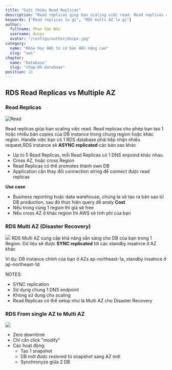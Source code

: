 ```yaml
---
title: "Giới thiệu Read Replicas"
description: "Read replicas giúp bạn scaling việc read. Read replicas cho phép bạn tạo 1 hoặc nhiều bản copies của DB instance trong chung region hoặc khác region"
keywords: ["Read replicas la gi", "RDS multi AZ la gi"]
author:
  fullname: Phan Văn Đức
  username: ducpv
  avatar: "/configs/author/ducpv.jpg"
category:
  name: "Khóa học AWS từ cơ bản đến nâng cao"
  slug: "aws"
chapter:
  name: "Database"
  slug: "chap-05-database"
position: 21
---
```


## RDS Read Replicas vs Multiple AZ

### Read Replicas

![Read](https://cacoo.com/diagrams/2XNdewVsgellO3x8-1506D.png)

Read replicas giúp bạn scaling việc read. Read replicas cho phép bạn tạo 1 hoặc nhiều bản copies của DB instance trong chung region hoặc khác region. Handle việc bạn có 1 RDS database phải tiếp nhận nhiều request,RDS instance sẽ **ASYNC replicated** các bản sao khác

- Up to 5 Read Replicas, mỗi Read Replicas có 1 DNS enpoind khác nhau.
- Cross AZ, hoặc cross Region
- Read Replicas có thể promotes thành own DB
- Application cần thay đổi connection string để connect được read replicas

**Use case**

- Business reporting hoặc data warehouse, chúng ta sẽ tạo ra bản sao từ DB production, sau đó thực hiện query để analy **Cost**
- Nếu trong cùng 1 region thì giá sẽ free
- Nếu cross AZ ở khác region thì AWS sẽ tính phí của bạn

### RDS Multi AZ (Disaster Recovery)

![](https://miro.medium.com/max/1200/1*Tpg2Xo1fIMX-Cz5tzeOZ1g.png) RDS Multi AZ cung cấp khả năng sẵn sàng cho DB của bạn trong 1 Region. Dữ liệu sẽ được **SYNC replicated** tới các standby insatnce ở AZ khác

Ví dụ: DB instance chính của bạn ở AZs ap-northeast-1a, standby insatnce ở ap-northeast-1d

NOTES:

- SYNC replication
- Sử dụng chung 1 DNS endpoint
- Không sử dụng cho scaling
- Read Replicas có thể setup như là Multi AZ cho Disaster Recovery

### RDS From single AZ to Multi AZ

![](https://miro.medium.com/max/668/1*ewojRDRfLgZW7loOtSR0TQ.png)

- Zero downtime
- Chỉ cần click "modify"
- Các hoạt động:
  - Tạo 1 snapshot
  - DB mới được restored từ snapshot sang AZ mới
  - Synchronyze giữa 2 DB
